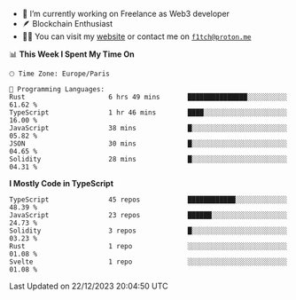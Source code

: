 - 🔭 I’m currently working on Freelance as Web3 developer
- 🪶 Blockchain Enthusiast
- 👨‍💻 You can visit my [website](https://f1tch.xyz) or contact me on [`f1tch@proton.me`](mailto:f1tch@proton.me)

<!--START_SECTION:waka-->
📊 **This Week I Spent My Time On** 

```text
🕑︎ Time Zone: Europe/Paris

💬 Programming Languages: 
Rust                     6 hrs 49 mins       ███████████████░░░░░░░░░░   61.62 % 
TypeScript               1 hr 46 mins        ████░░░░░░░░░░░░░░░░░░░░░   16.00 % 
JavaScript               38 mins             █░░░░░░░░░░░░░░░░░░░░░░░░   05.82 % 
JSON                     30 mins             █░░░░░░░░░░░░░░░░░░░░░░░░   04.65 % 
Solidity                 28 mins             █░░░░░░░░░░░░░░░░░░░░░░░░   04.31 % 
```

**I Mostly Code in TypeScript** 

```text
TypeScript               45 repos            ████████████░░░░░░░░░░░░░   48.39 % 
JavaScript               23 repos            ██████░░░░░░░░░░░░░░░░░░░   24.73 % 
Solidity                 3 repos             █░░░░░░░░░░░░░░░░░░░░░░░░   03.23 % 
Rust                     1 repo              ░░░░░░░░░░░░░░░░░░░░░░░░░   01.08 % 
Svelte                   1 repo              ░░░░░░░░░░░░░░░░░░░░░░░░░   01.08 % 
```




 Last Updated on 22/12/2023 20:04:50 UTC
<!--END_SECTION:waka-->
